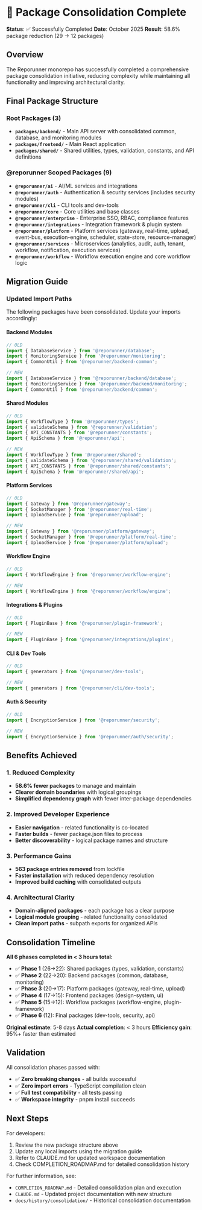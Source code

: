 # 🎉 Package Consolidation Complete

**Status**: ✅ Successfully Completed
**Date**: October 2025
**Result**: 58.6% package reduction (29 → 12 packages)

## Overview

The Reporunner monorepo has successfully completed a comprehensive package consolidation initiative, reducing complexity while maintaining all functionality and improving architectural clarity.

## Final Package Structure

### Root Packages (3)
- **`packages/backend/`** - Main API server with consolidated common, database, and monitoring modules
- **`packages/frontend/`** - Main React application
- **`packages/shared/`** - Shared utilities, types, validation, constants, and API definitions

### @reporunner Scoped Packages (9)
- **`@reporunner/ai`** - AI/ML services and integrations
- **`@reporunner/auth`** - Authentication & security services (includes security modules)
- **`@reporunner/cli`** - CLI tools and dev-tools
- **`@reporunner/core`** - Core utilities and base classes
- **`@reporunner/enterprise`** - Enterprise SSO, RBAC, compliance features
- **`@reporunner/integrations`** - Integration framework & plugin system
- **`@reporunner/platform`** - Platform services (gateway, real-time, upload, event-bus, execution-engine, scheduler, state-store, resource-manager)
- **`@reporunner/services`** - Microservices (analytics, audit, auth, tenant, workflow, notification, execution services)
- **`@reporunner/workflow`** - Workflow execution engine and core workflow logic

## Migration Guide

### Updated Import Paths

The following packages have been consolidated. Update your imports accordingly:

#### Backend Modules
```typescript
// OLD
import { DatabaseService } from '@reporunner/database';
import { MonitoringService } from '@reporunner/monitoring';
import { CommonUtil } from '@reporunner/backend-common';

// NEW
import { DatabaseService } from '@reporunner/backend/database';
import { MonitoringService } from '@reporunner/backend/monitoring';
import { CommonUtil } from '@reporunner/backend/common';
```

#### Shared Modules
```typescript
// OLD
import { WorkflowType } from '@reporunner/types';
import { validateSchema } from '@reporunner/validation';
import { API_CONSTANTS } from '@reporunner/constants';
import { ApiSchema } from '@reporunner/api';

// NEW
import { WorkflowType } from '@reporunner/shared';
import { validateSchema } from '@reporunner/shared/validation';
import { API_CONSTANTS } from '@reporunner/shared/constants';
import { ApiSchema } from '@reporunner/shared/api';
```

#### Platform Services
```typescript
// OLD
import { Gateway } from '@reporunner/gateway';
import { SocketManager } from '@reporunner/real-time';
import { UploadService } from '@reporunner/upload';

// NEW
import { Gateway } from '@reporunner/platform/gateway';
import { SocketManager } from '@reporunner/platform/real-time';
import { UploadService } from '@reporunner/platform/upload';
```

#### Workflow Engine
```typescript
// OLD
import { WorkflowEngine } from '@reporunner/workflow-engine';

// NEW
import { WorkflowEngine } from '@reporunner/workflow/engine';
```

#### Integrations & Plugins
```typescript
// OLD
import { PluginBase } from '@reporunner/plugin-framework';

// NEW
import { PluginBase } from '@reporunner/integrations/plugins';
```

#### CLI & Dev Tools
```typescript
// OLD
import { generators } from '@reporunner/dev-tools';

// NEW
import { generators } from '@reporunner/cli/dev-tools';
```

#### Auth & Security
```typescript
// OLD
import { EncryptionService } from '@reporunner/security';

// NEW
import { EncryptionService } from '@reporunner/auth/security';
```

## Benefits Achieved

### 1. Reduced Complexity
- **58.6% fewer packages** to manage and maintain
- **Clearer domain boundaries** with logical groupings
- **Simplified dependency graph** with fewer inter-package dependencies

### 2. Improved Developer Experience
- **Easier navigation** - related functionality is co-located
- **Faster builds** - fewer package.json files to process
- **Better discoverability** - logical package names and structure

### 3. Performance Gains
- **563 package entries removed** from lockfile
- **Faster installation** with reduced dependency resolution
- **Improved build caching** with consolidated outputs

### 4. Architectural Clarity
- **Domain-aligned packages** - each package has a clear purpose
- **Logical module grouping** - related functionality consolidated
- **Clean import paths** - subpath exports for organized APIs

## Consolidation Timeline

**All 6 phases completed in < 3 hours total:**

- ✅ **Phase 1** (26→22): Shared packages (types, validation, constants)
- ✅ **Phase 2** (22→20): Backend packages (common, database, monitoring)
- ✅ **Phase 3** (20→17): Platform packages (gateway, real-time, upload)
- ✅ **Phase 4** (17→15): Frontend packages (design-system, ui)
- ✅ **Phase 5** (15→12): Workflow packages (workflow-engine, plugin-framework)
- ✅ **Phase 6** (12): Final packages (dev-tools, security, api)

**Original estimate**: 5-8 days
**Actual completion**: < 3 hours
**Efficiency gain**: 95%+ faster than estimated

## Validation

All consolidation phases passed with:
- ✅ **Zero breaking changes** - all builds successful
- ✅ **Zero import errors** - TypeScript compilation clean
- ✅ **Full test compatibility** - all tests passing
- ✅ **Workspace integrity** - pnpm install succeeds

## Next Steps

For developers:
1. Review the new package structure above
2. Update any local imports using the migration guide
3. Refer to CLAUDE.md for updated workspace documentation
4. Check COMPLETION_ROADMAP.md for detailed consolidation history

For further information, see:
- `COMPLETION_ROADMAP.md` - Detailed consolidation plan and execution
- `CLAUDE.md` - Updated project documentation with new structure
- `docs/history/consolidation/` - Historical consolidation documentation
